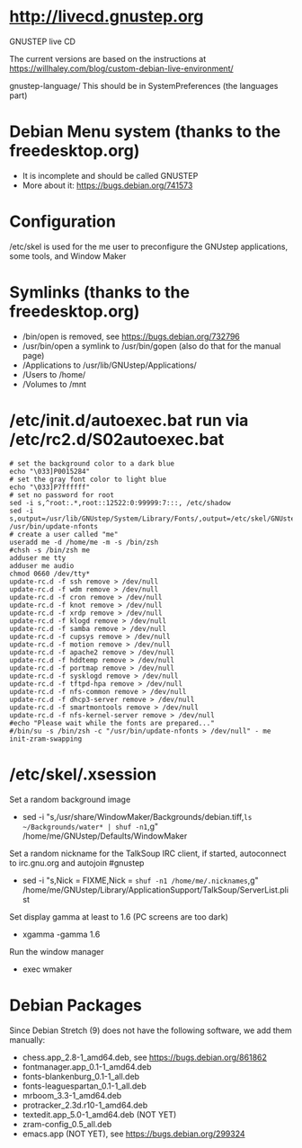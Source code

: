# http://livecd.gnustep.org
GNUSTEP live CD

The current versions are based on the instructions at https://willhaley.com/blog/custom-debian-live-environment/

gnustep-language/       This should be in SystemPreferences (the languages part)

# Debian Menu system (thanks to the freedesktop.org)
- It is incomplete and should be called GNUSTEP
- More about it: https://bugs.debian.org/741573

# Configuration
/etc/skel is used for the me user to preconfigure the GNUstep applications, some tools, and Window Maker

# Symlinks (thanks to the freedesktop.org)
- /bin/open is removed, see https://bugs.debian.org/732796
- /usr/bin/open a symlink to /usr/bin/gopen (also do that for the manual page)
- /Applications to /usr/lib/GNUstep/Applications/
- /Users        to /home/
- /Volumes      to /mnt

# /etc/init.d/autoexec.bat run via /etc/rc2.d/S02autoexec.bat
```
# set the background color to a dark blue
echo "\033]P0015284"
# set the gray font color to light blue
echo "\033]P7ffffff"
# set no password for root
sed -i s,^root:.*,root::12522:0:99999:7:::, /etc/shadow
sed -i s,output=/usr/lib/GNUstep/System/Library/Fonts/,output=/etc/skel/GNUstep/Library/Fonts/,g /usr/bin/update-nfonts
# create a user called "me"
useradd me -d /home/me -m -s /bin/zsh
#chsh -s /bin/zsh me
adduser me tty
adduser me audio
chmod 0660 /dev/tty*
update-rc.d -f ssh remove > /dev/null
update-rc.d -f wdm remove > /dev/null
update-rc.d -f cron remove > /dev/null
update-rc.d -f knot remove > /dev/null
update-rc.d -f xrdp remove > /dev/null
update-rc.d -f klogd remove > /dev/null
update-rc.d -f samba remove > /dev/null
update-rc.d -f cupsys remove > /dev/null
update-rc.d -f motion remove > /dev/null
update-rc.d -f apache2 remove > /dev/null
update-rc.d -f hddtemp remove > /dev/null
update-rc.d -f portmap remove > /dev/null
update-rc.d -f sysklogd remove > /dev/null
update-rc.d -f tftpd-hpa remove > /dev/null
update-rc.d -f nfs-common remove > /dev/null
update-rc.d -f dhcp3-server remove > /dev/null
update-rc.d -f smartmontools remove > /dev/null
update-rc.d -f nfs-kernel-server remove > /dev/null
#echo "Please wait while the fonts are prepared..."
#/bin/su -s /bin/zsh -c "/usr/bin/update-nfonts > /dev/null" - me
init-zram-swapping
```

# /etc/skel/.xsession
Set a random background image
- sed -i "s,/usr/share/WindowMaker/Backgrounds/debian.tiff,`ls ~/Backgrounds/water* | shuf -n1`,g" /home/me/GNUstep/Defaults/WindowMaker

Set a random nickname for the TalkSoup IRC client, if started, autoconnect to irc.gnu.org and autojoin #gnustep
- sed -i "s,Nick = FIXME,Nick = `shuf -n1 /home/me/.nicknames`,g" /home/me/GNUstep/Library/ApplicationSupport/TalkSoup/ServerList.plist

Set display gamma at least to 1.6 (PC screens are too dark)
- xgamma -gamma 1.6

Run the window manager
- exec wmaker

# Debian Packages
Since Debian Stretch (9) does not have the following software, we add them manually:
- chess.app_2.8-1_amd64.deb, see https://bugs.debian.org/861862
- fontmanager.app_0.1-1_amd64.deb
- fonts-blankenburg_0.1-1_all.deb
- fonts-leaguespartan_0.1-1_all.deb
- mrboom_3.3-1_amd64.deb
- protracker_2.3d.r10-1_amd64.deb
- textedit.app_5.0-1_amd64.deb (NOT YET)
- zram-config_0.5_all.deb
- emacs.app (NOT YET), see https://bugs.debian.org/299324
